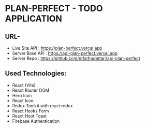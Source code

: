 # PLAN-PERFECT - TODO APPLICATION

## URL-

- Live Site API : https://plan-perfect.vercel.app
- Server Base API : https://api-plan-perfect.vercel.app
- Server Repo : https://github.com/mfarhadattari/api-plan-perfect

## Used Technologies:

- React (Vite)
- React Router DOM
- Hero Icon
- React Icon
- Redux Toolkit with react redux
- React Hooks Form
- React Hoot Toast
- Firebase Authentication
